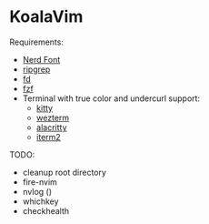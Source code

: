 # KoalaVim

Requirements:
- [Nerd Font](https://www.nerdfonts.com/)
- [ripgrep](https://github.com/BurntSushi/ripgrep)
- [fd](https://github.com/sharkdp/fd)
- [fzf](https://github.com/junegunn/fzf)
- Terminal with true color and undercurl support:
    - [kitty](https://github.com/kovidgoyal/kitty)
    - [wezterm](https://github.com/wez/wezterm)
    - [alacritty](https://github.com/alacritty/alacritty)
    - [iterm2](https://iterm2.com/)

TODO:
- cleanup root directory
- fire-nvim
- nvlog ()
- whichkey
- checkhealth
